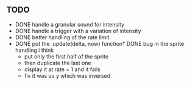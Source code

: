 ## TODO 
* DONE handle a granular sound for intensity
* DONE handle a trigger with a variation of intensity
* DONE better handling of the rate limit
* DONE put the .update(delta, now) function* DONE bug in the sprite handling i think
  * put only the first half of the sprite
  * then duplicate the last one
  * display it at rate = 1 and it fails
  * fix it was uv y which was inversed
